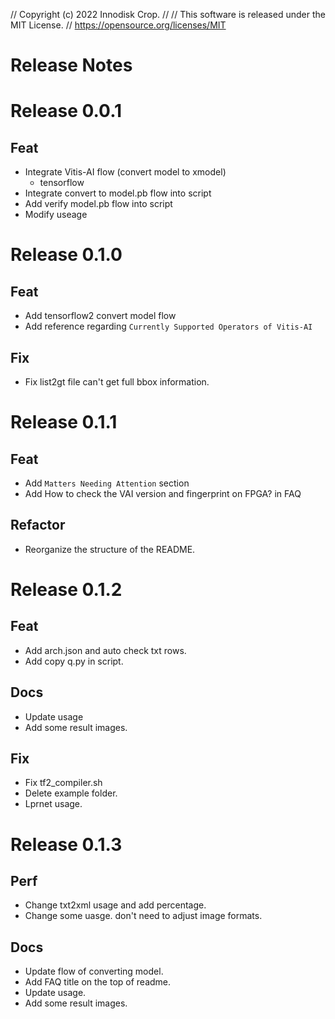 // Copyright (c) 2022 Innodisk Crop.
// 
// This software is released under the MIT License.
// https://opensource.org/licenses/MIT

# Release Notes
# Release 0.0.1
## Feat
  - Integrate Vitis-AI flow (convert model to xmodel)
    - tensorflow
  - Integrate convert to model.pb flow into script
  - Add verify model.pb flow into script
  - Modify useage

# Release 0.1.0
## Feat
 - Add tensorflow2 convert model flow
 - Add reference regarding `Currently Supported Operators of Vitis-AI`
## Fix
 - Fix list2gt file can't get full bbox information.

# Release 0.1.1
## Feat
  - Add `Matters Needing Attention` section
  - Add How to check the VAI version and fingerprint on FPGA? in FAQ
## Refactor
  - Reorganize the structure of the README.

# Release 0.1.2
## Feat
- Add arch.json and auto check txt rows.
- Add copy q.py in script.

## Docs
- Update usage
- Add some result images.

## Fix
- Fix tf2_compiler.sh 
- Delete example folder.
- Lprnet usage.

# Release 0.1.3
## Perf 
- Change txt2xml usage and add percentage.
- Change some uasge. don't need to adjust image formats.

## Docs
- Update flow of converting model.
- Add FAQ title on the top of readme.
- Update usage.
- Add some result images.